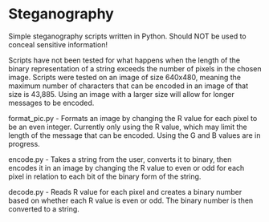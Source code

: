 # Steganography
Simple steganography scripts written in Python. Should NOT be used to conceal sensitive information!

Scripts have not been tested for what happens when the length of the binary representation of a string exceeds the number of pixels in the chosen image. Scripts were tested on an image of size 640x480, meaning the maximum number of characters that can be encoded in an image of that size is 43,885. Using an image with a larger size will allow for longer messages to be encoded.

format_pic.py - Formats an image by changing the R value for each pixel to be an even integer. Currently only using the R value, which may limit the length of the message that can be encoded. Using the G and B values are in progress.

encode.py - Takes a string from the user, converts it to binary, then encodes it in an image by changing the R value to even or odd for each pixel in relation to each bit of the binary form of the string.

decode.py - Reads R value for each pixel and creates a binary number based on whether each R value is even or odd. The binary number is then converted to a string.
